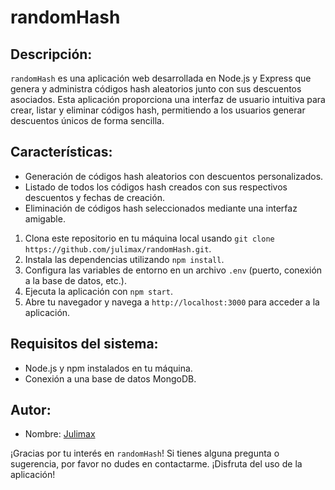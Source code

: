 # randomHash
<!--
![Random Hash](https://url.to.image)
-->
## Descripción:

`randomHash` es una aplicación web desarrollada en Node.js y Express que genera y administra códigos hash aleatorios junto con sus descuentos asociados. Esta aplicación proporciona una interfaz de usuario intuitiva para crear, listar y eliminar códigos hash, permitiendo a los usuarios generar descuentos únicos de forma sencilla.

## Características:

- Generación de códigos hash aleatorios con descuentos personalizados.
- Listado de todos los códigos hash creados con sus respectivos descuentos y fechas de creación.
- Eliminación de códigos hash seleccionados mediante una interfaz amigable.

<!--
## Capturas de pantalla:

![Página principal](https://url.to.screenshot1)
![Generar código](https://url.to.screenshot2)
![Listado de códigos](https://url.to.screenshot3)

## Instrucciones de instalación:
-->
1. Clona este repositorio en tu máquina local usando `git clone https://github.com/julimax/randomHash.git`.
2. Instala las dependencias utilizando `npm install`.
3. Configura las variables de entorno en un archivo `.env` (puerto, conexión a la base de datos, etc.).
4. Ejecuta la aplicación con `npm start`.
5. Abre tu navegador y navega a `http://localhost:3000` para acceder a la aplicación.

## Requisitos del sistema:

- Node.js y npm instalados en tu máquina.
- Conexión a una base de datos MongoDB.


## Autor:

- Nombre: [Julimax](https://github.com/julimax)
<!--- - Sitio web: [www.juliamax.com](https://www.juliamax.com) -->

¡Gracias por tu interés en `randomHash`! Si tienes alguna pregunta o sugerencia, por favor no dudes en contactarme. ¡Disfruta del uso de la aplicación!
